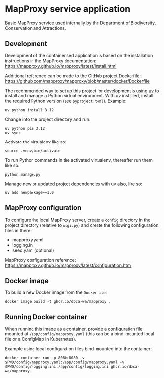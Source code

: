 # MapProxy service application

Basic MapProxy service used internally by the Department of Biodiversity,
Conservation and Attractions.

## Development

Development of the containerised application is based on the
installation instructions in the MapProxy documentation:
<https://mapproxy.github.io/mapproxy/latest/install.html>

Additional reference can be made to the GitHub project Dockerfile:
<https://github.com/mapproxy/mapproxy/blob/master/docker/Dockerfile>

The recommended way to set up this project for development is using
[uv](https://docs.astral.sh/uv/)
to install and manage a Python virtual environment.
With uv installed, install the required Python version (see `pyproject.toml`). Example:

    uv python install 3.12

Change into the project directory and run:

    uv python pin 3.12
    uv sync

Activate the virtualenv like so:

    source .venv/bin/activate

To run Python commands in the activated virtualenv, thereafter run them like so:

    python manage.py

Manage new or updated project dependencies with uv also, like so:

    uv add newpackage==1.0

## MapProxy configuration

To configure the local MapProxy server, create a `config` directory in the project directory
(relative to `wsgi.py`) and create the following configuration files in there:

- mapproxy.yaml
- logging.ini
- seed.yaml (optional)

MapProxy configuration reference: <https://mapproxy.github.io/mapproxy/latest/configuration.html>

## Docker image

To build a new Docker image from the `Dockerfile`:

    docker image build -t ghcr.io/dbca-wa/mapproxy .

## Running Docker container

When running this image as a container, provide a configuration file
mounted at `/app/config/mapproxy.yaml` (this can be a bind-mounted
local file or a ConfigMap in Kubernetes).

Example using local configuration files bind-mounted into the container:

    docker container run -p 8080:8080 -v $PWD/config/mapproxy.yaml:/app/config/mapproxy.yaml -v $PWD/config/logging.ini:/app/config/logging.ini ghcr.io/dbca-wa/mapproxy
